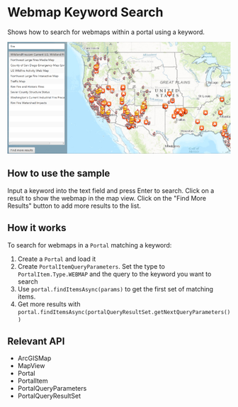 <h1>Webmap Keyword Search</h1>

<p>Shows how to search for webmaps within a portal using a keyword.</p>

<p><img src="WebmapKeywordSearch.png"/></p>

<h2>How to use the sample</h2>

Input a keyword into the text field and press Enter to search. Click on a result to show the webmap in the map view. 
Click on the "Find More Results" button to add more results to the list.

<h2>How it works</h2>

<p>To search for webmaps in a <code>Portal</code> matching a keyword:</p>
<ol>
  <li>Create a <code>Portal</code> and load it</li>
  <li>Create <code>PortalItemQueryParameters</code>. Set the type to <code>PortalItem.Type.WEBMAP</code> and the 
  query to the keyword you want to search</li>
  <li>Use <code>portal.findItemsAsync(params)</code> to get the first set of matching items.</li>
  <li>Get more results with <code>portal.findItemsAsync(portalQueryResultSet.getNextQueryParameters())</code></li>
</ol>

<h2>Relevant API</h2>

<ul>
  <li>ArcGISMap</li>
  <li>MapView</li>
  <li>Portal</li>
  <li>PortalItem</li>
  <li>PortalQueryParameters</li>
  <li>PortalQueryResultSet</li>
</ul>
